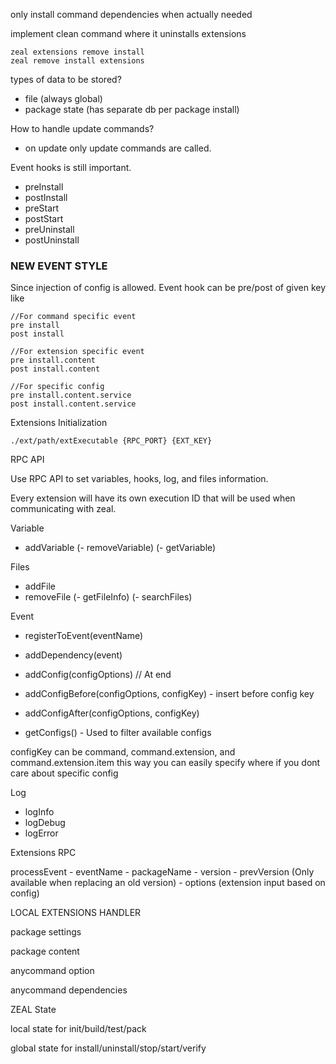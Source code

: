 only install command dependencies when actually needed

implement clean command where it uninstalls extensions

```
zeal extensions remove install
zeal remove install extensions
```

types of data to be stored?
 - file (always global)
 - package state (has separate db per package install)

How to handle update commands?
 - on update only update commands are called.

Event hooks is still important.
 - preInstall
 - postInstall
 - preStart
 - postStart
 - preUninstall
 - postUninstall

### NEW EVENT STYLE

Since injection of config is allowed. Event
hook can be pre/post of given key like

```
//For command specific event
pre install
post install

//For extension specific event
pre install.content
post install.content

//For specific config
pre install.content.service
post install.content.service
```

Extensions Initialization

```
./ext/path/extExecutable {RPC_PORT} {EXT_KEY}
```

RPC API

Use RPC API to set variables, hooks, log, and files information.

Every extension will have its own execution ID that will be used when
communicating with zeal.

Variable
- addVariable
(- removeVariable)
(- getVariable)

Files
- addFile
- removeFile
(- getFileInfo)
(- searchFiles)

Event
- registerToEvent(eventName)

- addDependency(event)

- addConfig(configOptions) // At end
- addConfigBefore(configOptions, configKey) - insert before config key
- addConfigAfter(configOptions, configKey)
- getConfigs() - Used to filter available configs

configKey can be command, command.extension, and command.extension.item
this way you can easily specify where if you dont care about
specific config

Log
- logInfo
- logDebug
- logError

Extensions RPC

processEvent
    - eventName
    - packageName
    - version
    - prevVersion (Only available when replacing an old version)
    - options (extension input based on config)


LOCAL EXTENSIONS HANDLER

package settings

package content

anycommand option

anycommand dependencies

ZEAL State

local state for init/build/test/pack

global state for install/uninstall/stop/start/verify
